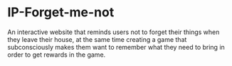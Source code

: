 # IP-Forget-me-not
An interactive website that reminds users not to forget their things when they leave their house, at the same time creating a game that subconsciously makes them want to remember what they need to bring in order to get rewards in the game.
